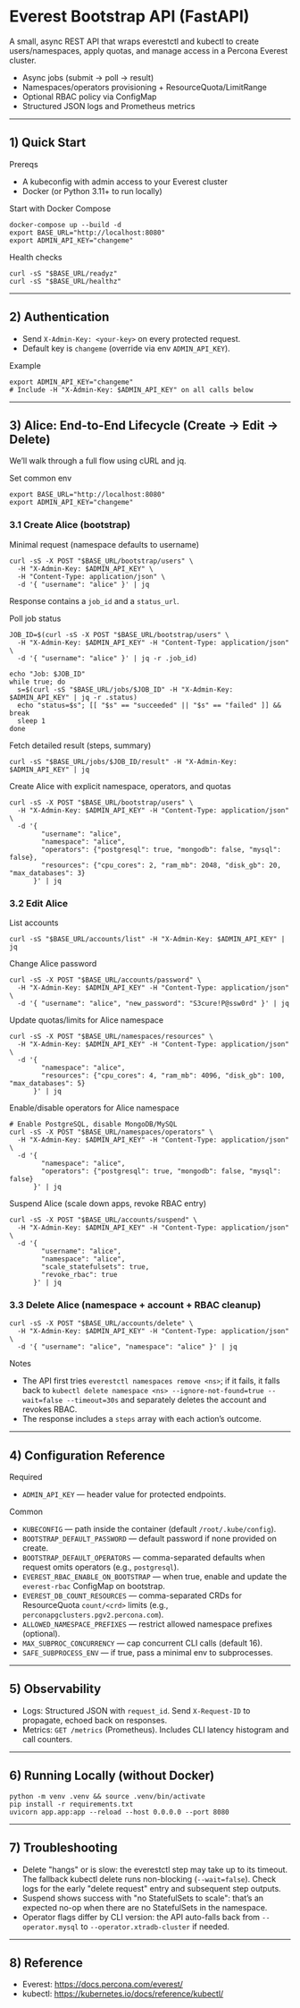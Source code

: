 # Everest Bootstrap API (FastAPI)

A small, async REST API that wraps everestctl and kubectl to create users/namespaces, apply quotas, and manage access in a Percona Everest cluster.

- Async jobs (submit -> poll -> result)
- Namespaces/operators provisioning + ResourceQuota/LimitRange
- Optional RBAC policy via ConfigMap
- Structured JSON logs and Prometheus metrics

---

## 1) Quick Start

Prereqs
- A kubeconfig with admin access to your Everest cluster
- Docker (or Python 3.11+ to run locally)

Start with Docker Compose
```
docker-compose up --build -d
export BASE_URL="http://localhost:8080"
export ADMIN_API_KEY="changeme"
```

Health checks
```
curl -sS "$BASE_URL/readyz"
curl -sS "$BASE_URL/healthz"
```

---

## 2) Authentication

- Send `X-Admin-Key: <your-key>` on every protected request.
- Default key is `changeme` (override via env `ADMIN_API_KEY`).

Example
```
export ADMIN_API_KEY="changeme"
# Include -H "X-Admin-Key: $ADMIN_API_KEY" on all calls below
```

---

## 3) Alice: End-to-End Lifecycle (Create -> Edit -> Delete)

We’ll walk through a full flow using cURL and jq.

Set common env
```
export BASE_URL="http://localhost:8080"
export ADMIN_API_KEY="changeme"
```

### 3.1 Create Alice (bootstrap)

Minimal request (namespace defaults to username)
```
curl -sS -X POST "$BASE_URL/bootstrap/users" \
  -H "X-Admin-Key: $ADMIN_API_KEY" \
  -H "Content-Type: application/json" \
  -d '{ "username": "alice" }' | jq
```

Response contains a `job_id` and a `status_url`.

Poll job status
```
JOB_ID=$(curl -sS -X POST "$BASE_URL/bootstrap/users" \
  -H "X-Admin-Key: $ADMIN_API_KEY" -H "Content-Type: application/json" \
  -d '{ "username": "alice" }' | jq -r .job_id)

echo "Job: $JOB_ID"
while true; do
  s=$(curl -sS "$BASE_URL/jobs/$JOB_ID" -H "X-Admin-Key: $ADMIN_API_KEY" | jq -r .status)
  echo "status=$s"; [[ "$s" == "succeeded" || "$s" == "failed" ]] && break
  sleep 1
done
```

Fetch detailed result (steps, summary)
```
curl -sS "$BASE_URL/jobs/$JOB_ID/result" -H "X-Admin-Key: $ADMIN_API_KEY" | jq
```

Create Alice with explicit namespace, operators, and quotas
```
curl -sS -X POST "$BASE_URL/bootstrap/users" \
  -H "X-Admin-Key: $ADMIN_API_KEY" -H "Content-Type: application/json" \
  -d '{
        "username": "alice",
        "namespace": "alice",
        "operators": {"postgresql": true, "mongodb": false, "mysql": false},
        "resources": {"cpu_cores": 2, "ram_mb": 2048, "disk_gb": 20, "max_databases": 3}
      }' | jq
```

### 3.2 Edit Alice

List accounts
```
curl -sS "$BASE_URL/accounts/list" -H "X-Admin-Key: $ADMIN_API_KEY" | jq
```

Change Alice password
```
curl -sS -X POST "$BASE_URL/accounts/password" \
  -H "X-Admin-Key: $ADMIN_API_KEY" -H "Content-Type: application/json" \
  -d '{ "username": "alice", "new_password": "S3cure!P@ssw0rd" }' | jq
```

Update quotas/limits for Alice namespace
```
curl -sS -X POST "$BASE_URL/namespaces/resources" \
  -H "X-Admin-Key: $ADMIN_API_KEY" -H "Content-Type: application/json" \
  -d '{
        "namespace": "alice",
        "resources": {"cpu_cores": 4, "ram_mb": 4096, "disk_gb": 100, "max_databases": 5}
      }' | jq
```

Enable/disable operators for Alice namespace
```
# Enable PostgreSQL, disable MongoDB/MySQL
curl -sS -X POST "$BASE_URL/namespaces/operators" \
  -H "X-Admin-Key: $ADMIN_API_KEY" -H "Content-Type: application/json" \
  -d '{
        "namespace": "alice",
        "operators": {"postgresql": true, "mongodb": false, "mysql": false}
      }' | jq
```

Suspend Alice (scale down apps, revoke RBAC entry)
```
curl -sS -X POST "$BASE_URL/accounts/suspend" \
  -H "X-Admin-Key: $ADMIN_API_KEY" -H "Content-Type: application/json" \
  -d '{
        "username": "alice",
        "namespace": "alice",
        "scale_statefulsets": true,
        "revoke_rbac": true
      }' | jq
```

### 3.3 Delete Alice (namespace + account + RBAC cleanup)
```
curl -sS -X POST "$BASE_URL/accounts/delete" \
  -H "X-Admin-Key: $ADMIN_API_KEY" -H "Content-Type: application/json" \
  -d '{ "username": "alice", "namespace": "alice" }' | jq
```

Notes
- The API first tries `everestctl namespaces remove <ns>`; if it fails, it falls back to `kubectl delete namespace <ns> --ignore-not-found=true --wait=false --timeout=30s` and separately deletes the account and revokes RBAC.
- The response includes a `steps` array with each action’s outcome.

---

## 4) Configuration Reference

Required
- `ADMIN_API_KEY` — header value for protected endpoints.

Common
- `KUBECONFIG` — path inside the container (default `/root/.kube/config`).
- `BOOTSTRAP_DEFAULT_PASSWORD` — default password if none provided on create.
- `BOOTSTRAP_DEFAULT_OPERATORS` — comma-separated defaults when request omits operators (e.g., `postgresql`).
- `EVEREST_RBAC_ENABLE_ON_BOOTSTRAP` — when true, enable and update the `everest-rbac` ConfigMap on bootstrap.
- `EVEREST_DB_COUNT_RESOURCES` — comma-separated CRDs for ResourceQuota `count/<crd>` limits (e.g., `perconapgclusters.pgv2.percona.com`).
- `ALLOWED_NAMESPACE_PREFIXES` — restrict allowed namespace prefixes (optional).
- `MAX_SUBPROC_CONCURRENCY` — cap concurrent CLI calls (default 16).
- `SAFE_SUBPROCESS_ENV` — if true, pass a minimal env to subprocesses.

---

## 5) Observability
- Logs: Structured JSON with `request_id`. Send `X-Request-ID` to propagate, echoed back on responses.
- Metrics: `GET /metrics` (Prometheus). Includes CLI latency histogram and call counters.

---

## 6) Running Locally (without Docker)
```
python -m venv .venv && source .venv/bin/activate
pip install -r requirements.txt
uvicorn app.app:app --reload --host 0.0.0.0 --port 8080
```

---

## 7) Troubleshooting
- Delete "hangs" or is slow: the everestctl step may take up to its timeout. The fallback kubectl delete runs non-blocking (`--wait=false`). Check logs for the early "delete request" entry and subsequent step outputs.
- Suspend shows success with "no StatefulSets to scale": that’s an expected no-op when there are no StatefulSets in the namespace.
- Operator flags differ by CLI version: the API auto-falls back from `--operator.mysql` to `--operator.xtradb-cluster` if needed.

---

## 8) Reference
- Everest: https://docs.percona.com/everest/
- kubectl: https://kubernetes.io/docs/reference/kubectl/

